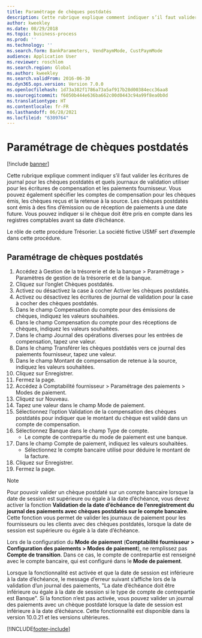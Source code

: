 ```yaml
---
title: Paramétrage de chèques postdatés
description: Cette rubrique explique comment indiquer s’il faut valider les écritures de journal pour les chèques postdatés et quels journaux de validation utiliser pour les écritures de compensation et les paiements fournisseur.
author: kweekley
ms.date: 08/29/2018
ms.topic: business-process
ms.prod: ''
ms.technology: ''
ms.search.form: BankParameters, VendPaymMode, CustPaymMode
audience: Application User
ms.reviewer: roschlom
ms.search.region: Global
ms.author: kweekley
ms.search.validFrom: 2016-06-30
ms.dyn365.ops.version: Version 7.0.0
ms.openlocfilehash: 1d73a382f1786a73a5af917b28d00384ecc36aa8
ms.sourcegitcommit: f6050b444e636ba662c00d0443c94a99f8ea0b0d
ms.translationtype: HT
ms.contentlocale: fr-FR
ms.lasthandoff: 06/28/2021
ms.locfileid: "6309764"
---
```

# <a name="set-up-postdated-checks"></a>Paramétrage de chèques postdatés

[!include [banner](../../includes/banner.md)]

Cette rubrique explique comment indiquer s’il faut valider les écritures de journal pour les chèques postdatés et quels journaux de validation utiliser pour les écritures de compensation et les paiements fournisseur. Vous pouvez également spécifier les comptes de compensation pour les chèques émis, les chèques reçus et la retenue à la source. Les chèques postdatés sont émis à des fins d’émission ou de réception de paiements à une date future. Vous pouvez indiquer si le chèque doit être pris en compte dans les registres comptables avant sa date d’échéance.



Le rôle de cette procédure Trésorier. La société fictive USMF sert d’exemple dans cette procédure.


## <a name="set-up-postdated-checks"></a>Paramétrage de chèques postdatés
1. Accédez à Gestion de la trésorerie et de la banque > Paramétrage > Paramètres de gestion de la trésorerie et de la banque.
2. Cliquez sur l’onglet Chèques postdatés.
3. Activez ou désactivez la case à cocher Activer les chèques postdatés.
4. Activez ou désactivez les écritures de journal de validation pour la case à cocher des chèques postdatés.
5. Dans le champ Compensation du compte pour des émissions de chèques, indiquez les valeurs souhaitées.
6. Dans le champ Compensation du compte pour des réceptions de chèques, indiquez les valeurs souhaitées.
7. Dans le champ Journal des opérations diverses pour les entrées de compensation, tapez une valeur.
8. Dans le champ Transférer les chèques postdatés vers ce journal des paiements fournisseur, tapez une valeur.
9. Dans le champ Montant de compensation de retenue à la source, indiquez les valeurs souhaitées.
10. Cliquez sur Enregistrer.
11. Fermez la page.
12. Accédez à Comptabilité fournisseur > Paramétrage des paiements > Modes de paiement.
13. Cliquez sur Nouveau.
14. Tapez une valeur dans le champ Mode de paiement.
15. Sélectionnez l’option Validation de la compensation des chèques postdatés pour indiquer que le montant du chèque est validé dans un compte de compensation.
16. Sélectionnez Banque dans le champ Type de compte.
    * Le compte de contrepartie du mode de paiement est une banque.  
17. Dans le champ Compte de paiement, indiquez les valeurs souhaitées.
    * Sélectionnez le compte bancaire utilisé pour déduire le montant de la facture.  
18. Cliquez sur Enregistrer.
19. Fermez la page.
> [!NOTE]
> Pour pouvoir valider un chèque postdaté sur un compte bancaire lorsque la date de session est supérieure ou égale à la date d’échéance, vous devez activer la fonction **Validation de la date d’échéance de l’enregistrement du journal des paiements avec chèques postdatés sur le compte bancaire**. Cette fonction vous permet de valider les journaux de paiement pour les fournisseurs ou les clients avec des chèques postdatés, lorsque la date de session est supérieure ou égale à la date d’échéance.
> 
> Lors de la configuration du **Mode de paiement** (**Comptabilité fournisseur > Configuration des paiements > Modes de paiement**), ne remplissez pas **Compte de transition**. Dans ce cas, le compte de contrepartie est renseigné avec le compte bancaire, qui est configuré dans le **Mode de paiement**.
>  
> Lorsque la fonctionnalité est activée et que la date de session est inférieure à la date d’échéance, le message d’erreur suivant s’affiche lors de la validation d’un journal des paiements, "La date d’échéance doit être inférieure ou égale à la date de session si le type de compte de contrepartie est Banque". Si la fonction n’est pas activée, vous pouvez valider un journal des paiements avec un chèque postdaté lorsque la date de session est inférieure à la date d’échéance.
> Cette fonctionnalité est disponible dans la version 10.0.21 et les versions ultérieures.    

[!INCLUDE[footer-include](../../../includes/footer-banner.md)]
